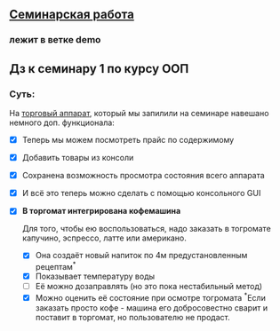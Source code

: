 ## [Семинарская работа](https://github.com/AlexeyDmitrich/objOrientSeminar1/tree/demo) 
### лежит в ветке **demo** 


## Дз к семинару 1 по курсу ООП
### Суть:
На [торговый аппарат](https://github.com/AlexeyDmitrich/objOrientSeminar1/tree/demo), который мы запилили на семинаре навешано немного доп. функционала:
  - [x] Теперь мы можем посмотреть прайс по содержимому
  - [x] Добавить товары из консоли
  - [x] Сохранена возможность просмотра состояния всего аппарата
  - [x] И всё это теперь можно сделать с помощью консольного GUI
  - [x] **В торгомат интегрирована кофемашина**
    
    Для того, чтобы ею воспользоваться, надо заказать в тогромате капучино, эспрессо, латте или американо.
    - [x] Она создаёт новый напиток по 4м предустановленным рецептам<sup>*</sup>
    - [x] Показывает температуру воды
    - [ ] Её можно дозаправлять (но это пока нестабильный метод)
    - [x] Можно оценить её состояние при осмотре тогромата
<sup>*</sup>Если заказать просто кофе - машина его добросовестно сварит и поставит в торгомат, но пользователю не продаст.
